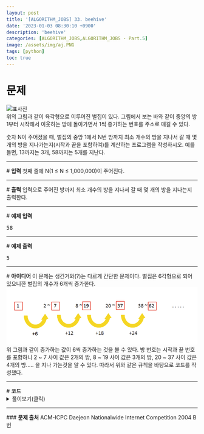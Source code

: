 ```yaml
---
layout: post
title: '[ALGORITHM_JOBS] 33. beehive'
date: '2023-01-03 08:30:10 +0900'
description: 'beehive'
categories: [ALGORITHM_JOBS,ALGORITHM_JOBS - Part.5]
image: /assets/img/aj.PNG
tags: [python]
toc: true
---
```

# <b>문제</b>
<img src="https://alms-problem.s3.ap-northeast-2.amazonaws.com/beehive.png" alt="표사진"><br>
위의 그림과 같이 육각형으로 이루어진 벌집이 있다. 그림에서 보는 바와 같이 중앙의 방 1부터 시작해서 이웃하는 방에 돌아가면서 1씩 증가하는 번호를 주소로 매길 수 있다.

숫자 N이 주어졌을 때, 벌집의 중앙 1에서 N번 방까지 최소 개수의 방을 지나서 갈 때 몇 개의 방을 지나가는지(시작과 끝을 포함하여)를 계산하는 프로그램을 작성하시오. 예를 들면, 13까지는 3개, 58까지는 5개를 지난다.
<hr>
# <b>입력</b>
첫째 줄에 N(1 ≤ N ≤ 1,000,000)이 주어진다.
<hr>
# <b>출력</b>
입력으로 주어진 방까지 최소 개수의 방을 지나서 갈 때 몇 개의 방을 지나는지 출력한다.  
<hr>
# <b>예제 입력</b><br>
<pre>
58
</pre>
<hr>
# <b>예제 출력</b><br>
<pre>
5
</pre>
<hr>
# <b>아이디어</b>
이 문제는 생긴거와(?)는 다르게 간단한 문제이다. 벌집은 6각형으로 되어 있으니깐 벌집의 개수가 6개씩 증가한다.
<img src="/assets/img/1/beehive.png" alt="표사진"><br>
위 그림과 같이 증가하는 값이 6씩 증가하는 것을 볼 수 있다. 방 번호는 시작과 끝 번호를 포함하니 2 ~ 7 사이 값은 2개의 방, 8 ~ 19 사이 값은 3개의 방, 20 ~ 37 사이 값은 4개의 방..... 을 지나 가는것을 알 수 있다. 따라서 위와 같은 규칙을 바탕으로 코드를 작성했다.
<hr>
# <b>코드</b>

<details>
<summary id="summary1">풀이보기(클릭)</summary>
<div markdown="1">

~~~python
num = int(input())
start = 1
count = 1

while (start < num):
    start += 6 * count
    count += 1

print(count)
~~~
</div>
</details>

<hr>
### <b>문제 출처</b>
ACM-ICPC Daejeon Nationalwide Internet Competition 2004 B번  
